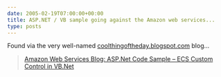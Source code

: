 ```yaml
---
date: 2005-02-19T07:00:00+00:00
title: ASP.NET / VB sample going against the Amazon web services...
type: posts
---
```

Found via the very well-named [coolthingoftheday.blogspot.com](https://coolthingoftheday.blogspot.com/2005/02/aspnet-code-sample-ecs-custom-control.html) blog...

> [Amazon Web Services Blog: ASP.Net Code Sample – ECS Custom Control in VB.Net ](https://aws.typepad.com/aws/2005/02/aspnet_code_sam.html)
